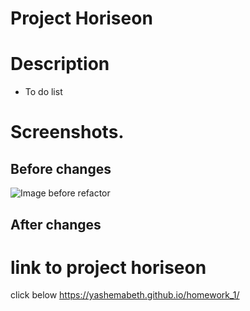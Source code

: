 # Project Horiseon
# Description
- To do list
# Screenshots.
## Before changes 

![Image before refactor](/homework_1/assets/images/websitescreenshotbefore.png "Logo Title Text 1")

## After changes  
# link to project horiseon
click below
https://yashemabeth.github.io/homework_1/ 